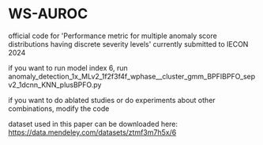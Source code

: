 # WS-AUROC
official code for 'Performance metric for multiple anomaly score distributions having discrete severity levels'
currently submitted to IECON 2024


if you want to run model index 6, run anomaly_detection_1x_MLv2_1f2f3f4f_wphase__cluster_gmm_BPFIBPFO_sepv2_1dcnn_KNN_plusBPFO.py

if you want to do ablated studies or do experiments about other combinations, modify the code

dataset used in this paper can be downloaded here:
https://data.mendeley.com/datasets/ztmf3m7h5x/6

